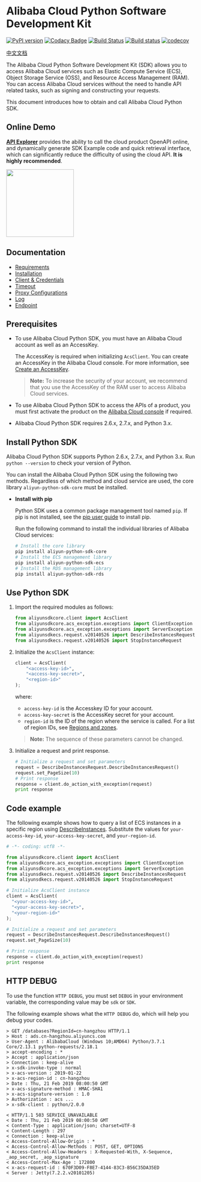 # Alibaba Cloud Python Software Development Kit

[![PyPI version](https://badge.fury.io/py/aliyun-python-sdk-core.svg)](https://badge.fury.io/py/aliyun-python-sdk-core)
[![Codacy Badge](https://api.codacy.com/project/badge/Grade/6c81a06478ab41f7b1e803c0d4443c73)](https://app.codacy.com/app/aliyun/aliyun-openapi-python-sdk?utm_source=github.com&utm_medium=referral&utm_content=aliyun/aliyun-openapi-python-sdk&utm_campaign=Badge_Grade_Dashboard)
[![Build Status](https://travis-ci.org/aliyun/aliyun-openapi-python-sdk.svg?branch=master)](https://travis-ci.org/aliyun/aliyun-openapi-python-sdk)
[![Build status](https://ci.appveyor.com/api/projects/status/ddq0kwqqbep9jasi/branch/master?svg=true)](https://ci.appveyor.com/project/aliyun/aliyun-openapi-python-sdk/branch/master)
[![codecov](https://codecov.io/gh/aliyun/aliyun-openapi-python-sdk/branch/master/graph/badge.svg)](https://codecov.io/gh/aliyun/aliyun-openapi-python-sdk)

[中文文档](./README_zh.md)

The Alibaba Cloud Python Software Development Kit (SDK) allows you to access Alibaba Cloud services such as Elastic Compute Service (ECS), Object Storage Service (OSS), and Resource Access Management (RAM).  You can access Alibaba Cloud services without the need to handle API related tasks, such as signing and constructing your requests.

This document introduces how to obtain and call Alibaba Cloud Python SDK.


## Online Demo

**[API Explorer](https://api.aliyun.com)** provides the ability to call the cloud product OpenAPI online, and dynamically generate SDK Example code and quick retrieval interface, which can significantly reduce the difficulty of using the cloud API. **It is highly recommended**.

<a href="https://api.aliyun.com" target="api_explorer">
  <img src="https://img.alicdn.com/tfs/TB12GX6zW6qK1RjSZFmXXX0PFXa-744-122.png" width="180" />
</a>

## Documentation

- [Requirements](docs/0-Requirement-EN.md)
- [Installation](./docs/1-Installation-EN.md)
- [Client & Credentials](./docs/2-Client-EN.md)
- [Timeout](./docs/3-Timeout-EN.md)
- [Proxy Configurations](./docs/4-Proxy-EN.md)
- [Log](./docs/5-Log-EN.md)
- [Endpoint](./docs/6-Endpoint-EN.md)

## Prerequisites

- To use Alibaba Cloud Python SDK, you must have an Alibaba Cloud account as well as an AccessKey.

	The AccessKey is required when initializing `AcsClient`. You can create an AccessKey in the Alibaba Cloud console. For more information, see [Create an AccessKey](https://usercenter.console.aliyun.com/?spm=5176.doc52740.2.3.QKZk8w#/manage/ak).

	> **Note:** To increase the security of your account, we recommend that you use the AccessKey of the RAM user to access Alibaba Cloud services.

- To use Alibaba Cloud Python SDK to access the APIs of a product, you must first activate the product on the [Alibaba Cloud console](https://home.console.aliyun.com/?spm=5176.doc52740.2.4.QKZk8w) if required.

- Alibaba Cloud Python SDK requires 2.6.x, 2.7.x, and Python 3.x.


## Install Python SDK

Alibaba Cloud Python SDK supports Python 2.6.x, 2.7.x, and Python 3.x. Run ``python --version`` to check your version of Python.

You can install the Alibaba Cloud Python SDK using the following two methods. Regardless of which method and cloud service are used, the core library `aliyun-python-sdk-core` must be installed.

- **Install with pip**

	Python SDK uses a common package management tool named `pip`. If pip is not installed, see the [pip user guide](https://pip.pypa.io/en/stable/installing/?spm=5176.doc53090.2.7.zHDiNV "pip User Guide") to install pip.

	Run the following command to install the individual libraries of Alibaba Cloud services:

	```bash
	# Install the core library
	pip install aliyun-python-sdk-core
	# Install the ECS management library
	pip install aliyun-python-sdk-ecs
	# Install the RDS management library
	pip install aliyun-python-sdk-rds
	```

## Use Python SDK

1. Import the required modules as follows:

    ```python
    from aliyunsdkcore.client import AcsClient
    from aliyunsdkcore.acs_exception.exceptions import ClientException
    from aliyunsdkcore.acs_exception.exceptions import ServerException
    from aliyunsdkecs.request.v20140526 import DescribeInstancesRequest
    from aliyunsdkecs.request.v20140526 import StopInstanceRequest
    ```
2. Initialize the `AcsClient` instance:

    ```python
    client = AcsClient(
        "<access-key-id>",
        "<access-key-secret>",
        "<region-id>"
    );
    ```

	where:

	- `access-key-id` is the Accesskey ID for your account.
	- `access-key-secret` is the AccessKey secret for your account.
	- `region-id` is the ID of the region where the service is called. For a list of region IDs, see [Regions and zones](https://www.alibabacloud.com/help/doc-detail/40654.html).

	> **Note:** The sequence of these parameters cannot be changed.

3. Initialize a request and print response.

	```python
	# Initialize a request and set parameters
	request = DescribeInstancesRequest.DescribeInstancesRequest()
	request.set_PageSize(10)
	# Print response
	response = client.do_action_with_exception(request)
	print response
	```

## Code example

The following example shows how to query a list of ECS instances in a specific region using [DescribeInstances](~~25506~~). Substitute the values for `your-access-key-id`, `your-access-key-secret`, and `your-region-id`.

```python
# -*- coding: utf8 -*-

from aliyunsdkcore.client import AcsClient
from aliyunsdkcore.acs_exception.exceptions import ClientException
from aliyunsdkcore.acs_exception.exceptions import ServerException
from aliyunsdkecs.request.v20140526 import DescribeInstancesRequest
from aliyunsdkecs.request.v20140526 import StopInstanceRequest

# Initialize AcsClient instance
client = AcsClient(
  "<your-access-key-id>",
  "<your-access-key-secret>",
  "<your-region-id>"
);

# Initialize a request and set parameters
request = DescribeInstancesRequest.DescribeInstancesRequest()
request.set_PageSize(10)

# Print response
response = client.do_action_with_exception(request)
print response
```

## HTTP DEBUG
To use the function `HTTP DEBUG`, you must set `DEBUG` in your environment variable, the corresponding value
may be `sdk` or `SDK`.

The following example shows what the `HTTP DEBUG` do, which will help you debug your codes.

```
> GET /databases?RegionId=cn-hangzhou HTTP/1.1
> Host : ads.cn-hangzhou.aliyuncs.com
> User-Agent : AlibabaCloud (Windows 10;AMD64) Python/3.7.1 Core/2.13.1 python-requests/2.18.1
> accept-encoding : *
> Accept : application/json
> Connection : keep-alive
> x-sdk-invoke-type : normal
> x-acs-version : 2019-01-22
> x-acs-region-id : cn-hangzhou
> Date : Thu, 21 Feb 2019 08:00:50 GMT
> x-acs-signature-method : HMAC-SHA1
> x-acs-signature-version : 1.0
> Authorization : acs ...
> x-sdk-client : python/2.0.0

< HTTP/1.1 503 SERVICE_UNAVAILABLE
< Date : Thu, 21 Feb 2019 08:00:50 GMT
< Content-Type : application/json; charset=UTF-8
< Content-Length : 297
< Connection : keep-alive
< Access-Control-Allow-Origin : *
< Access-Control-Allow-Methods : POST, GET, OPTIONS
< Access-Control-Allow-Headers : X-Requested-With, X-Sequence, _aop_secret, _aop_signature
< Access-Control-Max-Age : 172800
< x-acs-request-id : 670F3D09-F8E7-4144-83C3-B56C35DA35ED
< Server : Jetty(7.2.2.v20101205)
```
